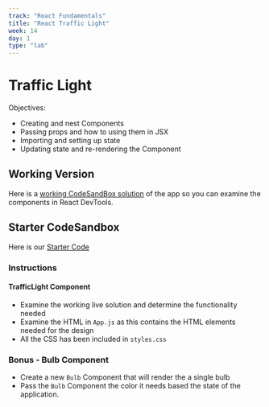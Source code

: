 ```yaml
---
track: "React Fundamentals"
title: "React Traffic Light"
week: 14
day: 1
type: "lab"
---
```


# Traffic Light

Objectives:

- Creating and nest Components
- Passing props and how to using them in JSX
- Importing and setting up state
- Updating state and re-rendering the Component

## Working Version

Here is a <a target="_" href="https://zhtbi.csb.app/">working CodeSandBox solution</a> of the app so you can examine the components in React DevTools.

## Starter CodeSandbox

Here is our [Starter Code](./traffic-light-single-app-component-starter)

### Instructions


#### TrafficLight Component

- Examine the working live solution and determine the functionality needed
- Examine the HTML in `App.js` as this contains the HTML elements needed for the design 
- All the CSS has been included in `styles.css`

### Bonus - Bulb Component

- Create a new `Bulb` Component that will render the a single bulb
- Pass the `Bulb` Component the color it needs based the state of the application.